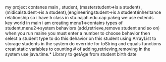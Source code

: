 my project contanes main , student, (masterstudent=>is a student) ,(midicalstudent=>is a student),(engineeringstudent=>is a student)inheritance relationship so i have 5 class in stu.najah.edu.cap pakeg we use extends key world
in main i am creating menu1=>contains types of student,menu2=>system behaviors (add,retrieve,remove student and so on)
when you run maine you must enter a number to choose behavior then select a student type to do this dehavior on this student
using ArrayList to storage students in the system
do override for toString and equals functions
creat static variables to counting # of adding,retrieving,removing in the system
use java.time.* Library to getAge from student birth date
